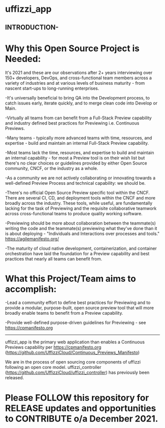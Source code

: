 # uffizzi_app

## INTRODUCTION-

# Why this Open Source Project is Needed:

It's 2021 and these are our observations after 2+ years interviewing over 150+ developers, DevOps, and cross-functional team members across a variety of industries and at various levels of business maturity - from nascent start-ups to long-running enterprises.

-It's universally beneficial to bring QA into the Development process, to catch issues early, iterate quickly, and to merge clean code into Develop or Main.

-Virtually all teams from can benefit from a Full-Stack Preview capability and industry defined best practices for Previewing i.e. Continuous Previews.

-Many teams - typically more advanced teams with time, resources, and expertise - build and maintain an internal Full-Stack Preview capability. 

-Most teams lack the time, resources, and expertise to build and maintain an internal capability - for most a Preview tool is on their wish list but there's no clear choices or guidelines provided by either Open Source community, CNCF, or the industry as a whole.

-As a community we are not actively collaborating or innovating towards a well-defined Preview Process and technical capability: we should be. 

-There's no official Open Source Preview specific tool within the CNCF.  There are several CI, CD, and deployment tools within the CNCF and more broadly across the industry.  These tools, while useful, are fundamentally lacking for the task of Previewing and the requisite collaborative teamwork across cross-functional teams to produce quality working software. 

-Previewing should be more about collaboration between the teammate(s) writing the code and the teammate(s) previewing what they've done than it is about deploying - "Individuals and Interactions over processes and tools." https://agilemanifesto.org/

-The maturity of cloud native development, containerization, and container orchestration have laid the foundation for a Preview capability and best practices that nearly all teams can benefit from.

# What this Project/Team aims to accomplish:

-Lead a community effort to define best practices for Previewing and to provide a modular, purpose-built, open source preview tool that will more broadly enable teams to benefit from a Preview capability.

-Provide well-defined purpose-driven guidelines for Previewing - see https://cpmanifesto.org 

___________________________________________________________________________________


uffizzi_app is the primary web application than enables a Continuous Previews capability per https://cpmanifesto.org (https://github.com/UffizziCloud/Continuous_Previews_Manifesto)

We are in the process of open sourcing core components of uffizzi following an open core model. uffizzi_controller (https://github.com/UffizziCloud/uffizzi_controller) has previously been released.

# Please FOLLOW this repository for RELEASE updates and opportunities to CONTRIBUTE o/a December 2021.
